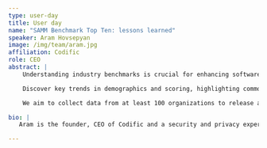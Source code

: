 ```yaml
---
type: user-day
title: User day
name: "SAMM Benchmark Top Ten: lessons learned"
speaker: Aram Hovsepyan
image: /img/team/aram.jpg
affiliation: Codific
role: CEO
abstract: |
    Understanding industry benchmarks is crucial for enhancing software security practices. This presentation offers initial insights from our benchmark initiative using SAMM, based on 25 datasets.

    Discover key trends in demographics and scoring, highlighting common challenges and successful strategies across various sectors. Learn about averages as well as top and bottom scoring activities, and some theories about what all these mean.

    We aim to collect data from at least 100 organizations to release a comprehensive report. Your participation is vital. Contribute your dataset anonymously and help us build a robust, industry-wide benchmark. Join us to explore these critical lessons and advance your organization's security initiatives.

bio: |
   Aram is the founder, CEO of Codific and a security and privacy expert. He has over 15 years of professional experience in designing and building complex software systems by explicitly focusing on security. He believes application security is a holistic discipline. Aram has a PhD in cybersecurity from DistriNet, KULeuven which provides him with a broad knowledge of the security landscape. Throughout his academic years he has mainly focused on privacy threat modeling and streamlining the LINDDUN methodology.

---
```

